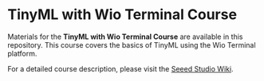 # TinyML with Wio Terminal Course
Materials for the **TinyML with Wio Terminal Course** are available in this repository. This course covers the basics of TinyML using the Wio Terminal platform. 

For a detailed course description, please visit the [Seeed Studio Wiki](https://wiki.seeedstudio.com/Wio-Terminal-TinyML/).



